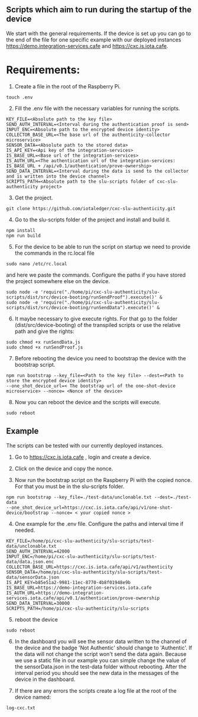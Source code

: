 ## Scripts which aim to run during the startup of the device

We start with the general requirements. If the device is set up you can go to the end of the file for one specific example with our deployed instances https://demo.integration-services.cafe and https://cxc.is.iota.cafe. 

# Requirements:

1. Create a file in the root of the Raspberry Pi.
`````
touch .env
`````
2. Fill the .env file with the necessary variables for running the scripts.

````
KEY_FILE=<Absolute path to the key file>
SEND_AUTH_INTERVAL=<Interval during the authentication proof is send>
INPUT_ENC=<Absolute path to the encrypted device identity>
COLLECTOR_BASE_URL=<The base url of the authenticity-collector microservice>
SENSOR_DATA=<Absolute path to the stored data>
IS_API_KEY=<Api key of the integration-services>
IS_BASE_URL=<Base url of the integration-services>
IS_AUTH_URL=<The authentication url of the integration-services: IS_BASE_URL + /api/v0.1/authentication/prove-ownership>
SEND_DATA_INTERVAL=<Interval during the data is send to the collector and is written into the device channel>
SCRIPTS_PATH=<Absolute path to the slu-scripts folder of cxc-slu-authenticity project>
````

3. Get the project.

`````
git clone https://github.com/iotaledger/cxc-slu-authenticity.git
`````

4. Go to the slu-scripts folder of the project and install and build it.

````
npm install 
npm run build 
````

5. For the device to be able to run the script on startup we need to provide the commands in the rc.local file

````
sudo nano /etc/rc.local
````
and here we paste the commands. Configure the paths if you have stored the project somewhere else on the device.
````
sudo node -e 'require("./home/pi/cxc-slu-authenticity/slu-scripts/dist/src/device-booting/runSendProof").execute()' &
sudo node -e 'require("./home/pi/cxc-slu-authenticity/slu-scripts/dist/src/device-booting/runSendData").execute()' &
````

6. It maybe necessary to give execute rights. For that go to the folder (dist/src/device-booting) of the transpiled scripts or use the relative path and give the rights:
````
sudo chmod +x runSendData.js
sudo chmod +x runSendProof.js
````

7. Before rebooting the device you need to bootstrap the device with the bootstrap script.
```
npm run bootstrap --key_file=<Path to the key file> --dest=<Path to store the encrypted device identity> 
--one_shot_device_url=< The bootstrap url of the one-shot-device microservice> --nonce= <Nonce of the device>
```

8. Now you can reboot the device and the scripts will execute.
````
sudo reboot
````


## Example

The scripts can be tested with our currently deployed instances. 


1. Go to https://cxc.is.iota.cafe , login and create a device.

2. Click on the device and copy the nonce.

3. Now run the bootstrap script on the Raspberry Pi with the copied nonce. For that you must be in the slu-scripts folder.
````
npm run bootstrap --key_file=./test-data/unclonable.txt --dest=./test-data 
--one_shot_device_url=https://cxc.is.iota.cafe/api/v1/one-shot-device/bootstrap --nonce= < your copied nonce >
````

4. One example for the .env file. Configure the paths and interval time if needed.
````
KEY_FILE=/home/pi/cxc-slu-authenticity/slu-scripts/test-data/unclonable.txt
SEND_AUTH_INTERVAL=42000
INPUT_ENC=/home/pi/cxc-slu-authenticity/slu-scripts/test-data/data.json.enc
COLLECTOR_BASE_URL=https://cxc.is.iota.cafe/api/v1/authenticity
SENSOR_DATA=/home/pi/cxc-slu-authenticity/slu-scripts/test-data/sensorData.json
IS_API_KEY=b85e51a2-9981-11ec-8770-4b8f01948e9b
IS_BASE_URL=https://demo-integration-services.iota.cafe
IS_AUTH_URL=https://demo-integration-services.iota.cafe/api/v0.1/authentication/prove-ownership
SEND_DATA_INTERVAL=30000
SCRIPTS_PATH=/home/pi/cxc-slu-authenticity/slu-scripts
````

5. reboot the device
````
sudo reboot
````

6. In the dashboard you will see the sensor data written to the channel of the device and the badge 'Not Authentic' should change to 'Authentic'. If the data will not change the script won't send the data again. Because we use a static file in our example you can simple change the value of the sensorData.json in the test-data folder without rebooting. After the interval period you should see the new data in the messages of the device in the dashboard. 

7. If there are any errors the scripts create a log file at the root of the device named:
````
log-cxc.txt
````

